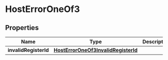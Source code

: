 
# HostErrorOneOf3

## Properties
| Name | Type | Description | Notes |
| ------------ | ------------- | ------------- | ------------- |
| **invalidRegisterId** | [**HostErrorOneOf3InvalidRegisterId**](HostErrorOneOf3InvalidRegisterId.md) |  |  |



